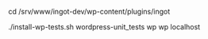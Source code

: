 cd /srv/www/ingot-dev/wp-content/plugins/ingot

./install-wp-tests.sh wordpress-unit_tests  wp wp localhost
